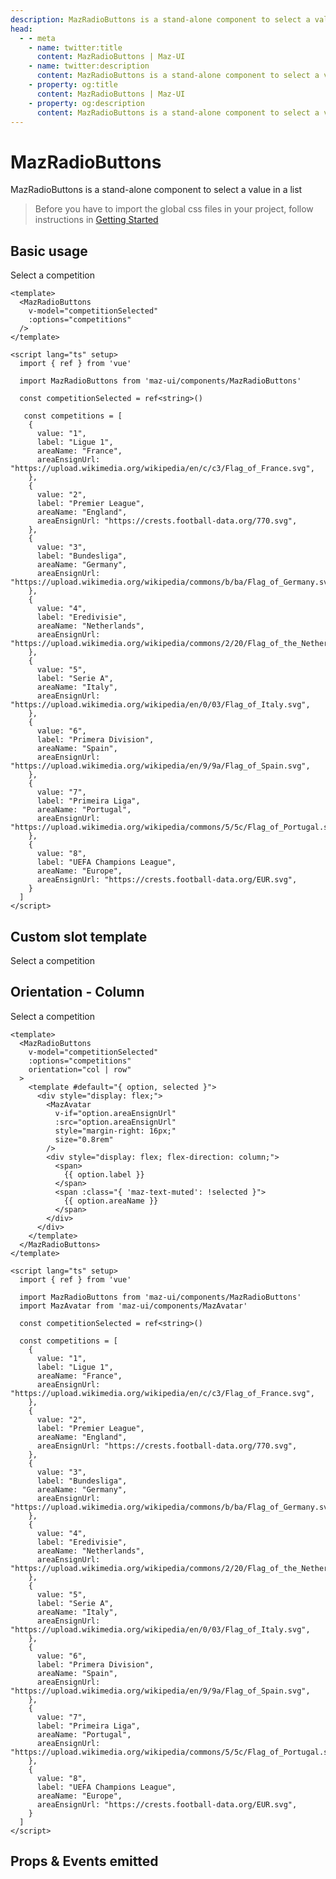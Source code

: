 ```yaml
---
description: MazRadioButtons is a stand-alone component to select a value in a list
head:
  - - meta
    - name: twitter:title
      content: MazRadioButtons | Maz-UI
    - name: twitter:description
      content: MazRadioButtons is a stand-alone component to select a value in a list
    - property: og:title
      content: MazRadioButtons | Maz-UI
    - property: og:description
      content: MazRadioButtons is a stand-alone component to select a value in a list
---
```


# MazRadioButtons

MazRadioButtons is a stand-alone component to select a value in a list

> Before you have to import the global css files in your project, follow instructions in [Getting Started](./../guide/getting-started.md)

## Basic usage

Select a competition

<MazRadioButtons
  v-model="competitionSelected"
  :options="competitions"
/>

```vue
<template>
  <MazRadioButtons
    v-model="competitionSelected"
    :options="competitions"
  />
</template>

<script lang="ts" setup>
  import { ref } from 'vue'

  import MazRadioButtons from 'maz-ui/components/MazRadioButtons'

  const competitionSelected = ref<string>()

   const competitions = [
    {
      value: "1",
      label: "Ligue 1",
      areaName: "France",
      areaEnsignUrl: "https://upload.wikimedia.org/wikipedia/en/c/c3/Flag_of_France.svg",
    },
    {
      value: "2",
      label: "Premier League",
      areaName: "England",
      areaEnsignUrl: "https://crests.football-data.org/770.svg",
    },
    {
      value: "3",
      label: "Bundesliga",
      areaName: "Germany",
      areaEnsignUrl: "https://upload.wikimedia.org/wikipedia/commons/b/ba/Flag_of_Germany.svg",
    },
    {
      value: "4",
      label: "Eredivisie",
      areaName: "Netherlands",
      areaEnsignUrl: "https://upload.wikimedia.org/wikipedia/commons/2/20/Flag_of_the_Netherlands.svg",
    },
    {
      value: "5",
      label: "Serie A",
      areaName: "Italy",
      areaEnsignUrl: "https://upload.wikimedia.org/wikipedia/en/0/03/Flag_of_Italy.svg",
    },
    {
      value: "6",
      label: "Primera Division",
      areaName: "Spain",
      areaEnsignUrl: "https://upload.wikimedia.org/wikipedia/en/9/9a/Flag_of_Spain.svg",
    },
    {
      value: "7",
      label: "Primeira Liga",
      areaName: "Portugal",
      areaEnsignUrl: "https://upload.wikimedia.org/wikipedia/commons/5/5c/Flag_of_Portugal.svg",
    },
    {
      value: "8",
      label: "UEFA Champions League",
      areaName: "Europe",
      areaEnsignUrl: "https://crests.football-data.org/EUR.svg",
    }
  ]
</script>
```

## Custom slot template

Select a competition

<div>
  <MazRadioButtons
    v-model="competitionSelected"
    :options="competitions"
  >
    <template #default="{ option, selected }">
      <div style="display: flex;">
        <MazAvatar
          v-if="option.areaEnsignUrl"
          :src="option.areaEnsignUrl"
          style="margin-right: 16px;"
          size="0.8rem"
        />
        <div style="display: flex; flex-direction: column;">
          <span>
            {{ option.label }}
          </span>
          <span :class="{ 'maz-text-muted': !selected }">
            {{ option.areaName }}
          </span>
        </div>
      </div>
    </template>
  </MazRadioButtons>
</div>

## Orientation - Column

Select a competition

<div>
  <MazRadioButtons
    v-model="competitionSelected"
    :options="competitions"
    orientation="col"
  >
    <template #default="{ option, selected }">
      <div style="display: flex;">
        <MazAvatar
          v-if="option.areaEnsignUrl"
          :src="option.areaEnsignUrl"
          style="margin-right: 16px;"
          size="0.8rem"
        />
        <div style="display: flex; flex-direction: column;">
          <span>
            {{ option.label }}
          </span>
          <span :class="{ 'maz-text-muted': !selected }">
            {{ option.areaName }}
          </span>
        </div>
      </div>
    </template>
  </MazRadioButtons>
</div>

```vue
<template>
  <MazRadioButtons
    v-model="competitionSelected"
    :options="competitions"
    orientation="col | row"
  >
    <template #default="{ option, selected }">
      <div style="display: flex;">
        <MazAvatar
          v-if="option.areaEnsignUrl"
          :src="option.areaEnsignUrl"
          style="margin-right: 16px;"
          size="0.8rem"
        />
        <div style="display: flex; flex-direction: column;">
          <span>
            {{ option.label }}
          </span>
          <span :class="{ 'maz-text-muted': !selected }">
            {{ option.areaName }}
          </span>
        </div>
      </div>
    </template>
  </MazRadioButtons>
</template>

<script lang="ts" setup>
  import { ref } from 'vue'

  import MazRadioButtons from 'maz-ui/components/MazRadioButtons'
  import MazAvatar from 'maz-ui/components/MazAvatar'

  const competitionSelected = ref<string>()

  const competitions = [
    {
      value: "1",
      label: "Ligue 1",
      areaName: "France",
      areaEnsignUrl: "https://upload.wikimedia.org/wikipedia/en/c/c3/Flag_of_France.svg",
    },
    {
      value: "2",
      label: "Premier League",
      areaName: "England",
      areaEnsignUrl: "https://crests.football-data.org/770.svg",
    },
    {
      value: "3",
      label: "Bundesliga",
      areaName: "Germany",
      areaEnsignUrl: "https://upload.wikimedia.org/wikipedia/commons/b/ba/Flag_of_Germany.svg",
    },
    {
      value: "4",
      label: "Eredivisie",
      areaName: "Netherlands",
      areaEnsignUrl: "https://upload.wikimedia.org/wikipedia/commons/2/20/Flag_of_the_Netherlands.svg",
    },
    {
      value: "5",
      label: "Serie A",
      areaName: "Italy",
      areaEnsignUrl: "https://upload.wikimedia.org/wikipedia/en/0/03/Flag_of_Italy.svg",
    },
    {
      value: "6",
      label: "Primera Division",
      areaName: "Spain",
      areaEnsignUrl: "https://upload.wikimedia.org/wikipedia/en/9/9a/Flag_of_Spain.svg",
    },
    {
      value: "7",
      label: "Primeira Liga",
      areaName: "Portugal",
      areaEnsignUrl: "https://upload.wikimedia.org/wikipedia/commons/5/5c/Flag_of_Portugal.svg",
    },
    {
      value: "8",
      label: "UEFA Champions League",
      areaName: "Europe",
      areaEnsignUrl: "https://crests.football-data.org/EUR.svg",
    }
  ]
</script>
```


<script lang="ts" setup>
  import { ref } from 'vue'

  const competitionSelected = ref<string>()

  const competitions = [
    {
      value: "1",
      label: "Ligue 1",
      areaName: "France",
      areaEnsignUrl: "https://upload.wikimedia.org/wikipedia/en/c/c3/Flag_of_France.svg",
    },
    {
      value: "2",
      label: "Premier League",
      areaName: "England",
      areaEnsignUrl: "https://crests.football-data.org/770.svg",
    },
    {
      value: "3",
      label: "Bundesliga",
      areaName: "Germany",
      areaEnsignUrl: "https://upload.wikimedia.org/wikipedia/commons/b/ba/Flag_of_Germany.svg",
    },
    {
      value: "4",
      label: "Eredivisie",
      areaName: "Netherlands",
      areaEnsignUrl: "https://upload.wikimedia.org/wikipedia/commons/2/20/Flag_of_the_Netherlands.svg",
    },
    {
      value: "5",
      label: "Serie A",
      areaName: "Italy",
      areaEnsignUrl: "https://upload.wikimedia.org/wikipedia/en/0/03/Flag_of_Italy.svg",
    },
    {
      value: "6",
      label: "Primera Division",
      areaName: "Spain",
      areaEnsignUrl: "https://upload.wikimedia.org/wikipedia/en/9/9a/Flag_of_Spain.svg",
    },
    {
      value: "7",
      label: "Primeira Liga",
      areaName: "Portugal",
      areaEnsignUrl: "https://upload.wikimedia.org/wikipedia/commons/5/5c/Flag_of_Portugal.svg",
    },
    {
      value: "8",
      label: "UEFA Champions League",
      areaName: "Europe",
      areaEnsignUrl: "https://crests.football-data.org/EUR.svg",
    }
  ]
</script>

## Props & Events emitted

<ComponentPropDoc component="MazRadioButtons" />